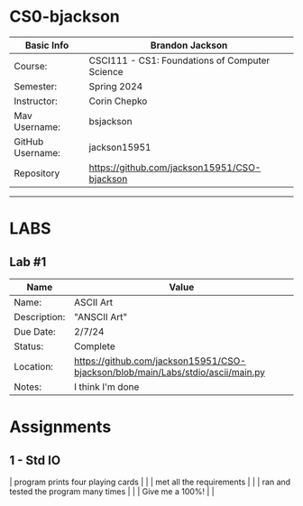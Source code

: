 # CS0-bjackson

| Basic Info | Brandon Jackson|
| --- | ---|
| Course: | CSCI111 - CS1: Foundations of Computer Science |
| Semester: | Spring 2024 |
| Instructor: | Corin Chepko |
| Mav Username: | bsjackson |
| GitHub Username: | jackson15951 |
| Repository | https://github.com/jackson15951/CSO-bjackson |

_______________________________________________________________________________________________________________

# LABS

## Lab #1
| Name | Value |
| --- | --- |
| Name: | ASCII Art |
| Description: | "ANSCII Art" |
| Due Date: | 2/7/24 |
| Status: | Complete |
| Location: | https://github.com/jackson15951/CSO-bjackson/blob/main/Labs/stdio/ascii/main.py |
| Notes: | I think I'm done |

# Assignments
## 1 - Std IO
| program prints four playing cards | |
| met all the requirements | |
| ran and tested the program many times | |
| Give me a 100%! | |
